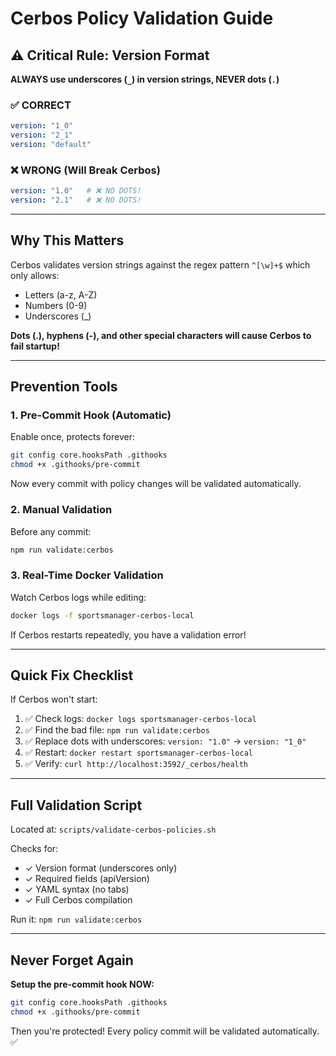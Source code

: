 # Cerbos Policy Validation Guide

## ⚠️ Critical Rule: Version Format

**ALWAYS use underscores (`_`) in version strings, NEVER dots (`.`)**

### ✅ CORRECT
```yaml
version: "1_0"
version: "2_1"
version: "default"
```

### ❌ WRONG (Will Break Cerbos)
```yaml
version: "1.0"   # ❌ NO DOTS!
version: "2.1"   # ❌ NO DOTS!
```

---

## Why This Matters

Cerbos validates version strings against the regex pattern `^[\w]+$` which only allows:
- Letters (a-z, A-Z)
- Numbers (0-9)
- Underscores (_)

**Dots (.), hyphens (-), and other special characters will cause Cerbos to fail startup!**

---

## Prevention Tools

### 1. Pre-Commit Hook (Automatic)

Enable once, protects forever:

```bash
git config core.hooksPath .githooks
chmod +x .githooks/pre-commit
```

Now every commit with policy changes will be validated automatically.

### 2. Manual Validation

Before any commit:

```bash
npm run validate:cerbos
```

### 3. Real-Time Docker Validation

Watch Cerbos logs while editing:

```bash
docker logs -f sportsmanager-cerbos-local
```

If Cerbos restarts repeatedly, you have a validation error!

---

## Quick Fix Checklist

If Cerbos won't start:

1. ✅ Check logs: `docker logs sportsmanager-cerbos-local`
2. ✅ Find the bad file: `npm run validate:cerbos`
3. ✅ Replace dots with underscores: `version: "1.0"` → `version: "1_0"`
4. ✅ Restart: `docker restart sportsmanager-cerbos-local`
5. ✅ Verify: `curl http://localhost:3592/_cerbos/health`

---

## Full Validation Script

Located at: `scripts/validate-cerbos-policies.sh`

Checks for:
- ✓ Version format (underscores only)
- ✓ Required fields (apiVersion)
- ✓ YAML syntax (no tabs)
- ✓ Full Cerbos compilation

Run it: `npm run validate:cerbos`

---

## Never Forget Again

**Setup the pre-commit hook NOW:**

```bash
git config core.hooksPath .githooks
chmod +x .githooks/pre-commit
```

Then you're protected! Every policy commit will be validated automatically. ✅
